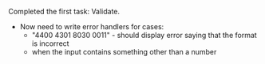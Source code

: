 
Completed the first task: Validate.
 - Now need to write error handlers for cases:
   - "4400 4301 8030 0011" - should display error saying that the format is incorrect
   - when the input contains something other than a number 